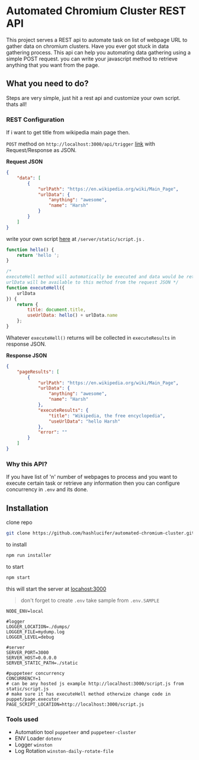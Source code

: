 # Automated Chromium Cluster REST API

This project serves a REST api to automate task on list of webpage URL to gather data on chromium clusters.
Have you ever got stuck in data gathering process. This api can help you automating data gathering using a simple POST request. you can write your javascript method to retrieve anything that you want from the page.

## What you need to do?

Steps are very simple, just hit a rest api and customize your own script. thats all!

### REST Configuration

If i want to get title from wikipedia main page then.

`POST` method on `http://localhost:3000/api/trigger` [link](http://localhost:3000/api/trigger) with Request/Response as JSON.

**Request JSON**

``` json
{
    "data": [
        {
            "urlPath": "https://en.wikipedia.org/wiki/Main_Page",
            "urlData": {
                "anything": "awesome",
                "name": "Harsh"
            }
        }
    ]
}
```

write your own script [here](./server/static/script.js) at `/server/static/script.js` .

``` js
function hello() {
    return 'hello ';
}

/*     
executeHell method will automatically be executed and data would be returned back. 
urlData will be available to this method from the request JSON */
function executeHell({
    urlData
}) {
    return {
        title: document.title,
        useUrlData: hello() + urlData.name
    };
}
```

Whatever `executeHell()` returns will be collected in `executeResults` in response JSON.

**Response JSON**

``` json
{
    "pageResults": [
        {
            "urlPath": "https://en.wikipedia.org/wiki/Main_Page",
            "urlData": {
                "anything": "awesome",
                "name": "Harsh"
            },
            "executeResults": {
                "title": "Wikipedia, the free encyclopedia",
                "useUrlData": "hello Harsh"
            },
            "error": ""
        }
    ]
}
```

### Why this API?

If you have list of 'n' number of webpages to process and you want to execute certain task or retrieve any information then you can configure concurrency in `.env` and its done.

## Installation

clone repo

``` sh
git clone https://github.com/hashlucifer/automated-chromium-cluster.git
```

to install

``` sh
npm run installer
```

to start

``` sh
npm start
```

this will start the server at [locahost:3000](http://localhost:3000/api/trigger)

> don't forget to create `.env` take sample from `.env.SAMPLE`

``` dosini
NODE_ENV=local

#logger
LOGGER_LOCATION=./dumps/
LOGGER_FILE=mydump.log
LOGGER_LEVEL=debug

#server
SERVER_PORT=3000
SERVER_HOST=0.0.0.0
SERVER_STATIC_PATH=./static

#puppeteer concurrency
CONCURRENCY=1
# can be any hosted js example http://localhost:3000/script.js from static/script.js 
# make sure it has executeHell method otherwize change code in puppet/page.executor
PAGE_SCRIPT_LOCATION=http://localhost:3000/script.js
```

### Tools used

* Automation tool `puppeteer` and `puppeteer-cluster`
* ENV Loader `dotenv`
* Logger `winston`
* Log Rotation `winston-daily-rotate-file`
